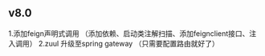 ## v8.0
1.添加feign声明式调用 （添加依赖、启动类注解扫描、添加feignclient接口、注入调用）
2.zuul 升级至spring gateway （只需要配置路由就好了）









